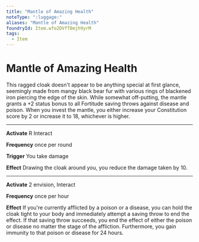 ```yaml
---
title: "Mantle of Amazing Health"
noteType: ":luggage:"
aliases: "Mantle of Amazing Health"
foundryId: Item.wfo2DVfT8mjh9yrM
tags:
  - Item
---
```


# Mantle of Amazing Health

This ragged cloak doesn't appear to be anything special at first glance, seemingly made from mangy black bear fur with various rings of blackened iron piercing the edge of the skin. While somewhat off-putting, the mantle grants a +2 status bonus to all Fortitude saving throws against disease and poison. When you invest the mantle, you either increase your Constitution score by 2 or increase it to 18, whichever is higher.

* * *

**Activate** R Interact

**Frequency** once per round

**Trigger** You take damage

**Effect** Drawing the cloak around you, you reduce the damage taken by 10.

* * *

**Activate** 2 envision, Interact

**Frequency** once per hour

**Effect** If you're currently afflicted by a poison or a disease, you can hold the cloak tight to your body and immediately attempt a saving throw to end the effect. If that saving throw succeeds, you end the effect of either the poison or disease no matter the stage of the affliction. Furthermore, you gain immunity to that poison or disease for 24 hours.
